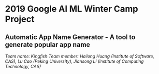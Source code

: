 
# 2019 Google AI ML Winter Camp Project
##  Automatic App Name Generator - A tool to generate popular app name

*Team name: Kingfish*
*Team member: Hailong Huang (Institute of Software, CAS), Lu Cao (Peking University), Jiansong Li (Institute of Computing Technology, CAS)*
